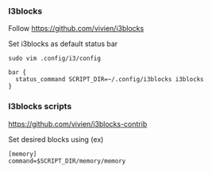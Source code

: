 ### I3blocks

Follow https://github.com/vivien/i3blocks

Set i3blocks as default status bar

```
sudo vim .config/i3/config

bar {
  status_command SCRIPT_DIR=~/.config/i3blocks i3blocks
}
```

### I3blocks scripts
https://github.com/vivien/i3blocks-contrib

Set desired blocks using (ex)

```
[memory]
command=$SCRIPT_DIR/memory/memory
```
